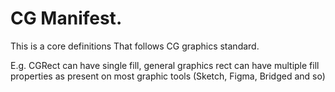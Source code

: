 # CG Manifest.

This is a core definitions That follows CG graphics standard.

E.g. CGRect can have single fill, general graphics rect can have multiple fill properties as present on most graphic tools (Sketch, Figma, Bridged and so)
